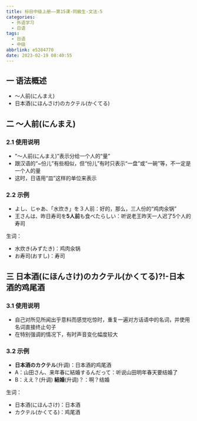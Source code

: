 ```yaml
---
title: 标日中级上册——第15课-同級生-文法-5
categories:
  - 外语学习
  - 日语
tags:
  - 日语
  - 中级
abbrlink: e5284770
date: 2023-02-19 08:40:55
---
```

## 一 语法概述

* ～人前(にんまえ)
* 日本酒(にほんさけ)のカクテル(かくてる)

<!--more-->

## 二 ～人前(にんまえ)

### 2.1 使用说明

* ”～人前(にんまえ)”表示分给一个人的“量”
* 跟汉语的“~份儿”有些相似，但“份儿”有时只表示“一盘”或“一碗”等，不一定是一个人的量
* 这时，日语用“皿”这样的单位来表示

### 2.2 示例

* よし、じゃあ、「水炊き」を３人前：好的，那么，三人份的“鸡肉汆锅”
* 王さんは、昨日寿司を**5人前**も食べたらしい：听说老王昨天一人迟了5个人的寿司

生词：

* 水炊き(みずたき)：鸡肉汆锅
* お寿司(おすし)：寿司

## 三 日本酒(にほんさけ)のカクテル(かくてる)?!-日本酒的鸡尾酒

### 3.1 使用说明

* 自己对所见所闻出乎意料而感觉吃惊时，重复一遍对方话语中的名词，并使用名词直接终止句子
* 在特别强调的情况下，有时声音变化幅度较大

### 3.2 示例

* **日本酒のカクテル**(升调)：日本酒的鸡尾酒
* A：山田さん、来年春に結婚するんだって：听说山田明年春天要结婚了
* B：ええ？(升调) **結婚**(升调)？：啊？结婚

生词：

* 日本酒(にほんさけ)：日本酒
* カクテル(かくてる)：鸡尾酒

